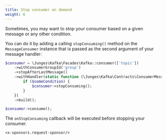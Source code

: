 ```yaml
---
title: Stop consumer on demand
weight: 6
---
```


Sometimes, you may want to stop your consumer based on a given message or any other condition.

You can do it by adding a calling `stopConsuming()` method on the `MessageConsumer` instance that is passed as the 
second argument of your message handler:

```php
$consumer = \Junges\Kafka\Facades\Kafka::consumer(['topic'])
    ->withConsumerGroupId('group')
    ->stopAfterLastMessage()
    ->withHandler(static function (\Junges\Kafka\Contracts\ConsumerMessage $message, \Junges\Kafka\Contracts\MessageConsumer $consumer) {
        if ($someCondition) {
            $consumer->stopConsuming();
        }
    })
    ->build();

$consumer->consume();
```

The `onStopConsuming` callback will be executed before stopping your consumer.

```+parse
<x-sponsors.request-sponsor/>
```